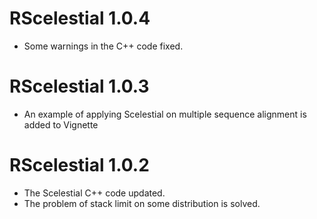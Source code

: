 # RScelestial 1.0.4

* Some warnings in the C++ code fixed.

# RScelestial 1.0.3

* An example of applying Scelestial on multiple sequence alignment is added to 
  Vignette 

# RScelestial 1.0.2

* The Scelestial C++ code updated.
* The problem of stack limit on some distribution is solved.
